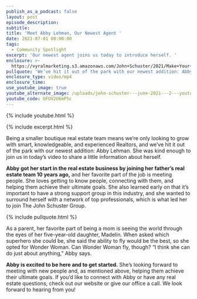 ```yaml
---
publish_as_a_podcast: false
layout: post
episode_description:
subtitle:
title: 'Meet Abby Lehman, Our Newest Agent '
date: 2021-07-01 00:00:00
tags:
  - Community Spotlight
excerpt: 'Our newest agent joins us today to introduce herself. '
enclosure: >-
  https://vyralmarketing.s3.amazonaws.com/John+Schuster/2021/Make+Your+Bathroom+Shine+With+These+8+Tips.mp4
pullquote: 'We’ve hit it out of the park with our newest addition: Abby Lehman.'
enclosure_type: video/mp4
enclosure_time:
use_youtube_image: true
youtube_alternate_image: /uploads/john-schuster---june-2021---2---youtube.jpeg
youtube_code: UFUV2U6mP5c
---
```

{% include youtube.html %}

{% include excerpt.html %}

Being a smaller boutique real estate team means we’re only looking to grow with smart, knowledgeable, and experienced Realtors, and we’ve hit it out of the park with our newest addition: Abby Lehman. She was kind enough to join us in today’s video to share a little information about herself.&nbsp;

**Abby got her start in the real estate business by joining her father’s real estate team 10 years ago,** and her favorite part of the job is meeting people. She loves getting to know people, connecting with them, and helping them achieve their ultimate goals. She also learned early on that it’s important to have a strong support group in this industry, and she wanted to surround herself with a network of top professionals, which is what led her to join The John Schuster Group.

{% include pullquote.html %}

As a parent, her favorite part of being a mom is seeing the world through the eyes of her five-year-old daughter, Madelin. When asked which superhero she could be, she said the ability to fly would be the best, so she opted for Wonder Woman. Can Wonder Woman fly, though? “I think she can do just about anything,” Abby says.

**Abby is excited to be here and to get started.** She’s looking forward to meeting with new people and, as mentioned above, helping them achieve their ultimate goals. If you’d like to connect with Abby or have any real estate questions, check out our website or give our office a call. We look forward to hearing from you\!
